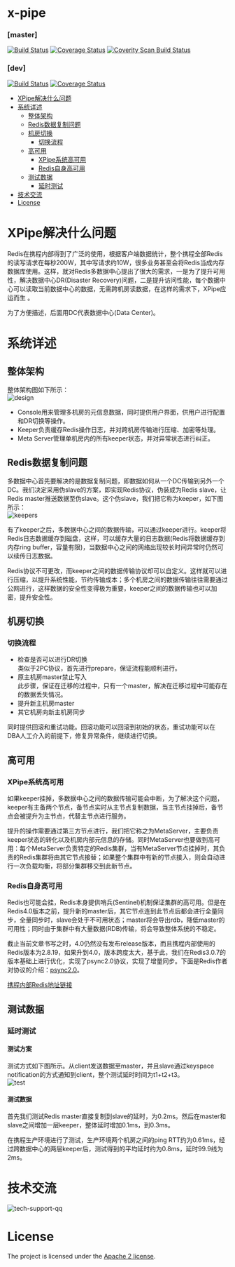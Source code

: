 x-pipe
================

### [master]
[![Build Status](https://travis-ci.org/ctripcorp/x-pipe.svg?branch=master)](https://travis-ci.org/ctripcorp/x-pipe)
[![Coverage Status](https://coveralls.io/repos/github/ctripcorp/x-pipe/badge.svg?branch=master)](https://coveralls.io/github/ctripcorp/x-pipe?branch=master)
[![Coverity Scan Build Status](https://scan.coverity.com/projects/8884/badge.svg)](https://scan.coverity.com/projects/ctripcorp-x-pipe)

### [dev]
[![Build Status](https://travis-ci.org/ctripcorp/x-pipe.svg?branch=dev)](https://travis-ci.org/ctripcorp/x-pipe)
[![Coverage Status](https://coveralls.io/repos/github/ctripcorp/x-pipe/badge.svg?branch=dev)](https://coveralls.io/github/ctripcorp/x-pipe?branch=dev)

<!-- MarkdownTOC -->

- [XPipe解决什么问题](#xpipe解决什么问题)
- [系统详述](#系统详述)
    - [整体架构](#整体架构)
    - [Redis数据复制问题](#redis数据复制问题)
    - [机房切换](#机房切换)
        - [切换流程](#切换流程)
    - [高可用](#高可用)
        - [XPipe系统高可用](#xpipe系统高可用)
        - [Redis自身高可用](#redis自身高可用)
    - [测试数据](#测试数据)
        - [延时测试](#延时测试)
- [技术交流](#技术交流)
- [License](#license)

<!-- /MarkdownTOC -->


<a name="xpipe解决什么问题"></a>
# XPipe解决什么问题
Redis在携程内部得到了广泛的使用，根据客户端数据统计，整个携程全部Redis的读写请求在每秒200W，其中写请求约10W，很多业务甚至会将Redis当成内存数据库使用。这样，就对Redis多数据中心提出了很大的需求，一是为了提升可用性，解决数据中心DR(Disaster Recovery)问题，二是提升访问性能，每个数据中心可以读取当前数据中心的数据，无需跨机房读数据，在这样的需求下，XPipe应运而生 。  

为了方便描述，后面用DC代表数据中心(Data Center)。

<a name="系统详述"></a>
# 系统详述
<a name="整体架构"></a>
## 整体架构
整体架构图如下所示：  
![design](https://raw.github.com/ctripcorp/x-pipe/master/doc/image/total.jpg)  

- Console用来管理多机房的元信息数据，同时提供用户界面，供用户进行配置和DR切换等操作。
- Keeper负责缓存Redis操作日志，并对跨机房传输进行压缩、加密等处理。
- Meta Server管理单机房内的所有keeper状态，并对异常状态进行纠正。

<a name="redis数据复制问题"></a>
## Redis数据复制问题
多数据中心首先要解决的是数据复制问题，即数据如何从一个DC传输到另外一个DC。我们决定采用伪slave的方案，即实现Redis协议，伪装成为Redis slave，让Redis master推送数据至伪slave。这个伪slave，我们把它称为keeper，如下图所示：  
![keepers](https://raw.github.com/ctripcorp/x-pipe/master/doc/image/keepers.jpg)  

有了keeper之后，多数据中心之间的数据传输，可以通过keeper进行。keeper将Redis日志数据缓存到磁盘，这样，可以缓存大量的日志数据(Redis将数据缓存到内存ring buffer，容量有限)，当数据中心之间的网络出现较长时间异常时仍然可以续传日志数据。  

Redis协议不可更改，而keeper之间的数据传输协议却可以自定义。这样就可以进行压缩，以提升系统性能，节约传输成本；多个机房之间的数据传输往往需要通过公网进行，这样数据的安全性变得极为重要，keeper之间的数据传输也可以加密，提升安全性。
<a name="机房切换"></a>
## 机房切换
<a name="切换流程"></a>
### 切换流程
-   检查是否可以进行DR切换  
    类似于2PC协议，首先进行prepare，保证流程能顺利进行。
-   原主机房master禁止写入  
此步骤，保证在迁移的过程中，只有一个master，解决在迁移过程中可能存在的数据丢失情况。
-   提升新主机房master
-   其它机房向新主机房同步

同时提供回滚和重试功能。回滚功能可以回滚到初始的状态，重试功能可以在DBA人工介入的前提下，修复异常条件，继续进行切换。
<a name="高可用"></a>
## 高可用
<a name="xpipe系统高可用"></a>
### XPipe系统高可用
如果keeper挂掉，多数据中心之间的数据传输可能会中断，为了解决这个问题，keeper有主备两个节点，备节点实时从主节点复制数据，当主节点挂掉后，备节点会被提升为主节点，代替主节点进行服务。

提升的操作需要通过第三方节点进行，我们把它称之为MetaServer，主要负责keeper状态的转化以及机房内部元信息的存储。同时MetaServer也要做到高可用：每个MetaServer负责特定的Redis集群，当有MetaServer节点挂掉时，其负责的Redis集群将由其它节点接替；如果整个集群中有新的节点接入，则会自动进行一次负载均衡，将部分集群移交到此新节点。
<a name="redis自身高可用"></a>
### Redis自身高可用
Redis也可能会挂，Redis本身提供哨兵(Sentinel)机制保证集群的高可用。但是在Redis4.0版本之前，提升新的master后，其它节点连到此节点后都会进行全量同步，全量同步时，slave会处于不可用状态；master将会导出rdb，降低master的可用性；同时由于集群中有大量数据(RDB)传输，将会导致整体系统的不稳定。  

截止当前文章书写之时，4.0仍然没有发布release版本，而且携程内部使用的Redis版本为2.8.19，如果升到4.0，版本跨度太大，基于此，我们在Redis3.0.7的版本基础上进行优化，实现了psync2.0协议，实现了增量同步。下面是Redis作者对协议的介绍：[psync2.0](https://gist.github.com/antirez/ae068f95c0d084891305)。

[携程内部Redis地址链接](https://github.com/ctripcorp/redis)

<a name="测试数据"></a>
## 测试数据
<a name="延时测试"></a>
### 延时测试
#### 测试方案
测试方式如下图所示。从client发送数据至master，并且slave通过keyspace notification的方式通知到client，整个测试延时时间为t1+t2+t3。  
![test](https://raw.github.com/ctripcorp/x-pipe/master/doc/image/delay.jpg)  
#### 测试数据
首先我们测试Redis master直接复制到slave的延时，为0.2ms。然后在master和slave之间增加一层keeper，整体延时增加0.1ms，到0.3ms。

在携程生产环境进行了测试，生产环境两个机房之间的ping RTT约为0.61ms，经过跨数据中心的两层keeper后，测试得到的平均延时约为0.8ms，延时99.9线为2ms。

<a name="技术交流"></a>
# 技术交流
![tech-support-qq](https://raw.github.com/ctripcorp/x-pipe/master/doc/xpipe_qq.png)

<a name="license"></a>
# License
The project is licensed under the [Apache 2 license](https://github.com/ctripcorp/x-pipe/blob/master/LICENSE).